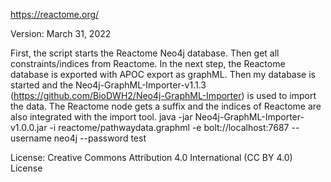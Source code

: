 https://reactome.org/

Version: March 31, 2022

First, the script starts the Reactome Neo4j database.
Then get all constraints/indices from Reactome.
In the next step, the Reactome database is exported with APOC export as graphML.
Then my database is started and the Neo4j-GraphML-Importer-v1.1.3 (https://github.com/BioDWH2/Neo4j-GraphML-Importer) is used to import the data.
The Reactome node gets a suffix and the indices of Reactome are also integrated with the import tool.
java -jar Neo4j-GraphML-Importer-v1.0.0.jar -i reactome/pathwaydata.graphml  -e bolt://localhost:7687 --username neo4j --password test

License: Creative Commons Attribution 4.0 International (CC BY 4.0) License 